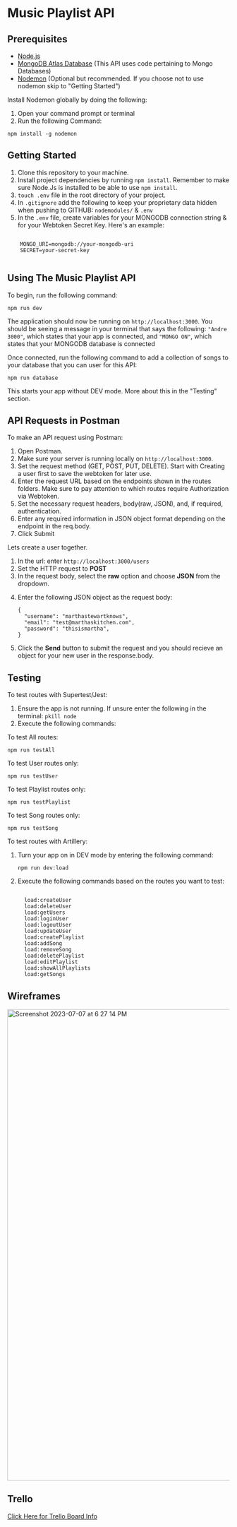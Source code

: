 <h1>Music Playlist API</h1>
<h2>Prerequisites</h2>
<ul>
<li><a href="https://nodejs.org">Node.js</a></li>
<li><a href="https://www.mongodb.com/cloud/atlas/register">MongoDB Atlas Database</a> (This API uses code pertaining to Mongo Databases) </li>
<li><a href="https://www.npmjs.com/package/nodemon">Nodemon</a> (Optional but recommended. If you choose not to use nodemon skip to "Getting Started")</li>

</ul>
<p>Install Nodemon globally by doing the following:
<ol>
  <li>Open your command prompt or terminal</li>
   <li>Run the following Command:</li>
</ol></p>
   <pre><code>npm install -g nodemon</code></pre>

<h2>Getting Started</h2>
   <ol>
    <li>Clone this repository to your machine.</li>
    <li>Install project dependencies by running <code>npm install</code>. Remember to make sure Node.Js is installed to be able to use <code>npm install</code>.</li>
    <li><code>touch .env</code> file in the root directory of your project.</li>
    <li>In <code>.gitignore</code> add the following to keep your proprietary data hidden when pushing to GITHUB: <code>nodemodules/</code> & <code>.env</code></li>
    <li>In the <code>.env</code> file, create variables for your MONGODB connection string & for your Webtoken Secret Key. Here's an example:</li>
  </ol>
  <pre><code>
    MONGO_URI=mongodb://your-mongodb-uri
    SECRET=your-secret-key
  </code></pre>

  <h2>Using The Music Playlist API</h2>
  <p>To begin, run the following command:</p>
  <pre><code>npm run dev</code></pre>
  <p>The application should now be running on <code>http://localhost:3000</code>. You should be seeing a message in your terminal that says the following: <code>"Andre 3000"</code>, which states that your app is connected, and <code>"MONGO ON"</code>, which states that your MONGODB database is connected</p>

<p>Once connected, run the following command to add a collection of songs to your database that you can user for this API:</p>
  <pre><code>npm run database</code></pre>
<p>This starts your app without DEV mode. More about this in the "Testing" section. </p>

<h2>API Requests in Postman</h2>
<p>To make an API request using Postman:</p>
<ol>
  <li>Open Postman.</li>
  <li>Make sure your server is running locally on <code>http://localhost:3000</code>.</li>
  <li>Set the request method (GET, POST, PUT, DELETE). Start with Creating a user first to save the webtoken for later use.</li>
  <li>Enter the request URL based on the endpoints shown in the routes folders. Make sure to pay attention to which routes require Authorization via Webtoken.</li>
  <li>Set the necessary request headers, body(raw, JSON), and, if required, authentication.</li>
  <li>Enter any required information in JSON object format depending on the endpoint in the req.body.</li>
  <li>Click Submit</li>
</ol>
<p>Lets create a user together.</p>
<ol>
  <li>In the url: enter <code>http://localhost:3000/users</code></li>
  <li>Set the HTTP request to <strong>POST</strong></li>
  <li>In the request body, select the <strong>raw</strong> option and choose <strong>JSON</strong> from the dropdown.</li>
  <li><p>Enter the following JSON object as the request body:</p>
<pre><code>{
  "username": "marthastewartknows",
  "email": "test@marthaskitchen.com",
  "password": "thisismartha",
}</code></pre></li>
  <li>Click the <strong>Send</strong> button to submit the request and you should recieve an object for your new user in the response.body.</li>
</ol>

<h2>Testing</h2>
<p>To test routes with Supertest/Jest:</p>
<ol>
  <li>Ensure the app is not running. If unsure enter the following in the terminal: <code>pkill node</code> </li>
  <li>Execute the following commands:</li>
</ol>
<p>To test All routes:</p>
<pre><code>npm run testAll</code></pre>
<p>To test User routes only:</p>
<pre><code>npm run testUser</code></pre>
<p>To test Playlist routes only:</p>
<pre><code>npm run testPlaylist</code></pre>
<p>To test Song routes only:</p>
<pre><code>npm run testSong</code></pre>

<p>To test routes with Artillery:</p>
<ol>
<li>Turn your app on in DEV mode by entering the following command:</li>
<pre><code>npm run dev:load</code></pre>
<li>Execute the following commands based on the routes you want to test:</li>
<pre><code>
  load:createUser
  load:deleteUser
  load:getUsers
  load:loginUser
  load:logoutUser
  load:updateUser
  load:createPlaylist
  load:addSong
  load:removeSong
  load:deletePlaylist
  load:editPlaylist
  load:showAllPlaylists
  load:getSongs</code></pre>
</ol>

<h2>Wireframes</h2>
<img width="1068" alt="Screenshot 2023-07-07 at 6 27 14 PM" src="https://github.com/Jorgetorreslopez/Music-Users-API/assets/129123445/d4d21529-f354-4271-8bbc-4933346a7e12">



<h2>Trello</h2>
<a href="https://trello.com/invite/b/kHnvxM6Z/ATTI65a35541391076abd9c55c147d30c25dCC66C9EE/music-playlist-api">Click Here for Trello Board Info</a>
